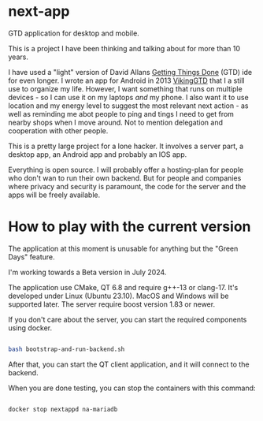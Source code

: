 # next-app
GTD application for desktop and mobile.

This is a project I have been thinking and talking about for more than 10 years.

I have used a "light" version of David Allans [Getting Things Done](https://gettingthingsdone.com) (GTD) 
ide for even longer. I wrote an app for Android in 2013 [VikingGTD](https://github.com/jgaa/VikingGTD)
that I a still use to organize my life. However, I want something that runs on multiple 
devices - so I can use it on my laptops *and* my phone. I also want it to use location 
and my energy level to suggest the most relevant next action - as well as reminding me abot people to 
ping and tings I need to get from nearby shops when I move around. 
Not to mention delegation and cooperation with other people.

This is a pretty large project for a lone hacker. It involves a server part, a desktop app, an Android app
and probably an IOS app.

Everything is open source. I will probably offer a hosting-plan for people who don't wan to run
their own backend. But for people and companies where privacy and security is paramount,
the code for the server and the apps will be freely available.

# How to play with the current version

The application at this moment is unusable for anything but the "Green Days" feature.

I'm working towards a Beta version in July 2024.

The application use CMake, QT 6.8 and require g++-13 or clang-17. It's developed under
Linux (Ubuntu 23.10). MacOS and Windows will be supported later. The server require boost version 1.83 or newer.

If you don't care about the server, you can start the required components using docker.

```sh

bash bootstrap-and-run-backend.sh

```

After that, you can start the QT client application, and it will connect to the backend.

When you are done testing, you can stop the containers with this command:

```sh

docker stop nextappd na-mariadb

```

